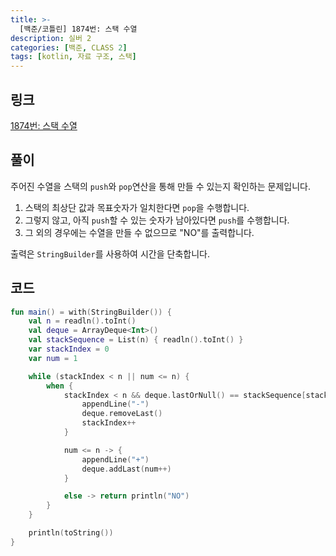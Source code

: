 ```yaml
---
title: >-
  [백준/코틀린] 1874번: 스택 수열
description: 실버 2
categories: [백준, CLASS 2]
tags: [kotlin, 자료 구조, 스택]
---
```


## 링크
[1874번: 스택 수열](https://www.acmicpc.net/problem/1874)

## 풀이
주어진 수열을 스택의 `push`와 `pop`연산을 통해 만들 수 있는지 확인하는 문제입니다.

1. 스택의 최상단 값과 목표숫자가 일치한다면 `pop`을 수행합니다.
2. 그렇지 않고, 아직 `push`할 수 있는 숫자가 남아있다면 `push`를 수행합니다.
3. 그 외의 경우에는 수열을 만들 수 없으므로 "NO"를 출력합니다.

출력은 `StringBuilder`를 사용하여 시간을 단축합니다.

## 코드
```kotlin
fun main() = with(StringBuilder()) {
    val n = readln().toInt()
    val deque = ArrayDeque<Int>()
    val stackSequence = List(n) { readln().toInt() }
    var stackIndex = 0
    var num = 1

    while (stackIndex < n || num <= n) {
        when {
            stackIndex < n && deque.lastOrNull() == stackSequence[stackIndex] -> {
                appendLine("-")
                deque.removeLast()
                stackIndex++
            }

            num <= n -> {
                appendLine("+")
                deque.addLast(num++)
            }

            else -> return println("NO")
        }
    }

    println(toString())
}

```
